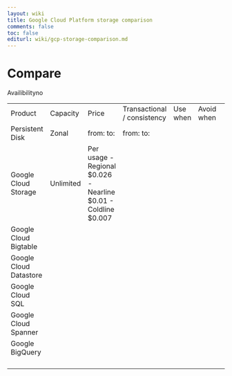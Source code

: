 ```yaml
---
layout: wiki
title: Google Cloud Platform storage comparison
comments: false
toc: false
editurl: wiki/gcp-storage-comparison.md
---
```


# Compare

<table>
  <tr><td>Product</td><trd>Availibility</td><td>Capacity</td><td>Price</td><td>Transactional / consistency</td><td>Use when</td><td>Avoid when</td></tr>
  <tr><td>Persistent Disk</td><td>Zonal</td><td>from: to: </td><td>from: to: </td>no<td></td><td></td><td></td></tr>
  <tr><td>Google Cloud Storage</td><td>Unlimited</td><td>Per usage
- Regional $0.026
- Nearline $0.01
- Coldline $0.007</td><td></td><td></td><td></td><td></td></tr>
  <tr><td>Google Cloud Bigtable</td><td></td><td></td><td></td><td></td><td></td><td></td></tr>
  <tr><td>Google Cloud Datastore</td><td></td><td></td><td></td><td></td><td></td><td></td></tr>
  <tr><td>Google Cloud SQL</td><td></td><td></td><td></td><td></td><td></td><td></td></tr>
  <tr><td>Google Cloud Spanner</td><td></td><td></td><td></td><td></td><td></td><td></td></tr>
  <tr><td>Google BigQuery</td><td></td><td></td><td></td><td></td><td></td><td></td></tr>
  <tr><td></td><td></td><td></td><td></td><td></td><td></td><td></td></tr>
  <tr><td></td><td></td><td></td><td></td><td></td><td></td><td></td></tr>
  <tr><td></td><td></td><td></td><td></td><td></td><td></td><td></td></tr>
  <tr><td></td><td></td><td></td><td></td><td></td><td></td><td></td></tr>
</table>
